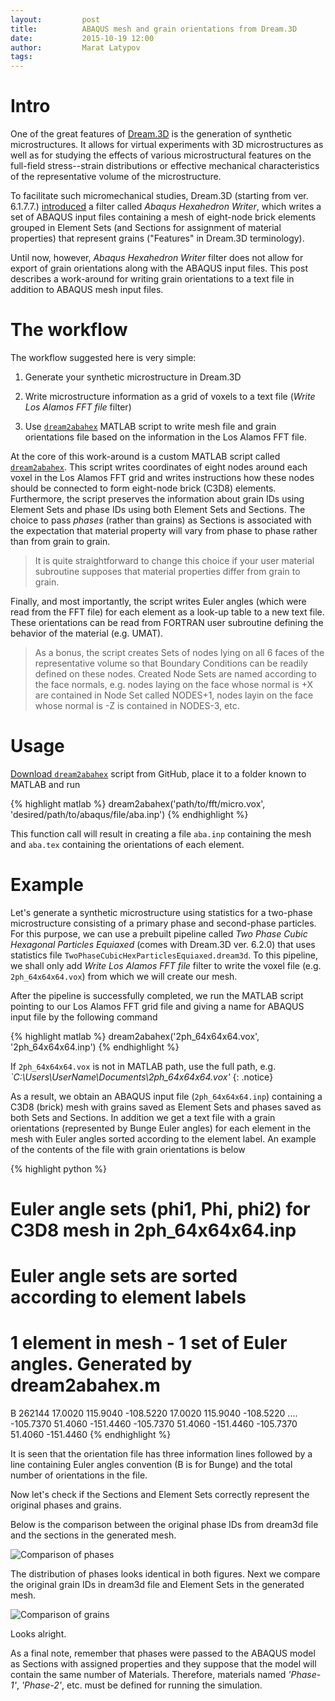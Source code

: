 ```yaml
---
layout:     	post
title:      	ABAQUS mesh and grain orientations from Dream.3D
date:       	2015-10-19 12:00
author:     	Marat Latypov
tags:         	
---
```


# Intro

One of the great features of [Dream.3D](http://dream3d.bluequartz.net) is the generation of synthetic microstructures. It allows for virtual experiments with 3D microstructures as well as for studying the effects of various microstructural features on the full-field stress--strain distributions or effective mechanical characteristics of the representative volume of the microstructure. 

To facilitate such micromechanical studies, Dream.3D (starting from ver. 6.1.7.7.) [introduced](http://dream3d.bluequartz.net/?p=481) a filter called _Abaqus Hexahedron Writer_, which writes a set of ABAQUS input files containing a mesh of eight-node brick elements grouped in Element Sets (and Sections for assignment of material properties) that represent grains ("Features" in Dream.3D terminology).

Until now, however, _Abaqus Hexahedron Writer_ filter does not allow for export of grain orientations along with the ABAQUS input files. This post describes a work-around for writing grain orientations to a text file in addition to ABAQUS mesh input files.

# The workflow

The workflow suggested here is very simple: 

1. Generate your synthetic microstructure in Dream.3D

2. Write microstructure information as a grid of voxels to a text file (_Write Los Alamos FFT file_ filter)

3. Use [`dream2abahex`](https://github.com/latmarat/dream3d-converters/blob/master/dream2abahex.m) MATLAB script to write mesh file and grain orientations file based on the information in the Los Alamos FFT file.

At the core of this work-around is a custom MATLAB script called [`dream2abahex`](https://github.com/latmarat/dream3d-converters/blob/master/dream2abahex.m). This script writes coordinates of eight nodes around each voxel in the Los Alamos FFT grid and writes instructions how these nodes should be connected to form eight-node brick (C3D8) elements. Furthermore, the script preserves the information about grain IDs using Element Sets and phase IDs using both Element Sets and Sections. The choice to pass *phases* (rather than grains) as Sections is associated with the expectation that material property will vary from phase to phase rather than from grain to grain. 

> It is quite straightforward to change this choice if your user material subroutine supposes that material properties differ from grain to grain. 

Finally, and most importantly, the script writes Euler angles (which were read from the FFT file) for each element as a look-up table to a new text file. These orientations can be read from FORTRAN user subroutine defining the behavior of the material (e.g. UMAT).

> As a bonus, the script creates Sets of nodes lying on all 6 faces of the representative volume so that Boundary Conditions can be readily defined on these nodes. Created Node Sets are named according to the face normals, e.g. nodes laying on the face whose normal is +X are contained in Node Set called NODES+1, nodes layin on the face whose normal is -Z is contained in NODES-3, etc.


# Usage

[Download `dream2abahex`](https://github.com/latmarat/dream3d-converters/blob/master/dream2abahex.m) script from GitHub, place it to a folder known to MATLAB and run 

{% highlight matlab %}
dream2abahex('path/to/fft/micro.vox', 'desired/path/to/abaqus/file/aba.inp')
{% endhighlight %}

This function call will result in creating a file `aba.inp` containing the mesh and `aba.tex` containing the orientations of each element.

# Example

Let's generate a synthetic microstructure using statistics for a two-phase microstructure consisting of a primary phase and second-phase particles. For this purpose, we can use a prebuilt pipeline called _Two Phase Cubic Hexagonal Particles Equiaxed_ (comes with Dream.3D ver. 6.2.0) that uses statistics file `TwoPhaseCubicHexParticlesEquiaxed.dream3d`. To this pipeline, we shall only add _Write Los Alamos FFT file_ filter to write the voxel file (e.g. `2ph_64x64x64.vox`) from which we will create our mesh. 

After the pipeline is successfully completed, we run the MATLAB script pointing to our Los Alamos FFT grid file and giving a name for ABAQUS input file by the following command 

{% highlight matlab %}
dream2abahex('2ph_64x64x64.vox', '2ph_64x64x64.inp')
{% endhighlight %}

If `2ph_64x64x64.vox` is not in MATLAB path, use the full path, e.g. _`C:\Users\UserName\Documents\2ph_64x64x64.vox'_
{: .notice}

As a result, we obtain an ABAQUS input file (`2ph_64x64x64.inp`) containing a C3D8 (brick) mesh with grains saved as Element Sets and phases saved as both Sets and Sections. In addition we get a text file with a grain orientations (represented by Bunge Euler angles) for each element in the mesh with Euler angles sorted according to the element label. An example of the contents of the file with grain orientations is below

{% highlight python %}
# Euler angle sets (phi1, Phi, phi2) for C3D8 mesh in 2ph_64x64x64.inp
# Euler angle sets are sorted according to element labels
# 1 element in mesh - 1 set of Euler angles. Generated by dream2abahex.m
B	262144
    17.0020     115.9040    -108.5220
    17.0020     115.9040    -108.5220
	....
    -105.7370      51.4060    -151.4460
    -105.7370      51.4060    -151.4460
    -105.7370      51.4060    -151.4460
{% endhighlight %}

It is seen that the orientation file has three information lines followed by a line containing Euler angles convention (B is for Bunge) and the total number of orientations in the file.  

Now let's check if the Sections and Element Sets correctly represent the original phases and grains. 

Below is the comparison between the original phase IDs from dream3d file and the sections in the generated mesh.

![Comparison of phases](https://farm6.staticflickr.com/5822/21680572513_8eec239e12_o_d.png)

The distribution of phases looks identical in both figures. Next we compare the original grain IDs in dream3d file and Element Sets in the generated mesh.

![Comparison of grains](https://farm6.staticflickr.com/5833/21680572773_dd4f49e150_o_d.png)

Looks alright. 

As a final note, remember that phases were passed to the
ABAQUS model as Sections with assigned properties and they suppose that the model will contain the same number of Materials. Therefore, materials named _'Phase-1'_, _'Phase-2'_, etc. must be defined for running the simulation.


